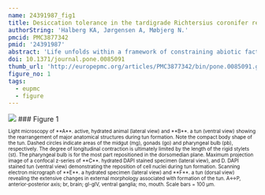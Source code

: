 ```yaml
---
name: 24391987_fig1
title: Desiccation tolerance in the tardigrade Richtersius coronifer relies on muscle mediated structural reorganization.
authorString: 'Halberg KA, Jørgensen A, Møbjerg N.'
pmcid: PMC3877342
pmid: '24391987'
abstract: 'Life unfolds within a framework of constraining abiotic factors, yet some organisms are adapted to handle large fluctuations in physical and chemical parameters. Tardigrades are microscopic ecdysozoans well known for their ability to endure hostile conditions, such as complete desiccation--a phenomenon called anhydrobiosis. During dehydration, anhydrobiotic animals undergo a series of anatomical changes. Whether this reorganization is an essential regulated event mediated by active controlled processes, or merely a passive result of the dehydration process, has not been clearly determined. Here, we investigate parameters pivotal to the formation of the so-called "tun", a state that in tardigrades and rotifers marks the entrance into anhydrobiosis. Estimation of body volume in the eutardigrade Richtersius coronifer reveals an 87 % reduction in volume from the hydrated active state to the dehydrated tun state, underlining the structural stress associated with entering anhydrobiosis. Survival experiments with pharmacological inhibitors of mitochondrial energy production and muscle contractions show that i) mitochondrial energy production is a prerequisite for surviving desiccation, ii) uncoupling the mitochondria abolishes tun formation, and iii) inhibiting the musculature impairs the ability to form viable tuns. We moreover provide a comparative analysis of the structural changes involved in tun formation, using a combination of cytochemistry, confocal laser scanning microscopy and 3D reconstructions as well as scanning electron microscopy. Our data reveal that the musculature mediates a structural reorganization vital for anhydrobiotic survival, and furthermore that maintaining structural integrity is essential for resumption of life following rehydration.'
doi: 10.1371/journal.pone.0085091
thumb_url: 'http://europepmc.org/articles/PMC3877342/bin/pone.0085091.g001.gif'
figure_no: 1
tags:
  - eupmc
  - figure
---
```

<img src='http://europepmc.org/articles/PMC3877342/bin/pone.0085091.g001.jpg' style='max-height: 300px'>
### Figure 1
<p style='font-size: 10px;'><title>Rearrangement of organs and cells during anhydrobiotic tun formation in *Richtersius coronifer*.</title> Light microscopy of **A**. active, hydrated animal (lateral view) and **B**. a tun (ventral view) showing the rearrangement of major anatomical structures during tun formation. Note the compact body shape of the tun. Dashed circles indicate areas of the midgut (mg), gonads (go) and pharyngeal bulb (pb), respectively. The degree of longitudinal contraction is ultimately limited by the length of the rigid stylets (st). The pharyngeal bulb is for the most part repositioned in the dorsomedian plane. Maximum projection image of a confocal z-series of **C**. hydrated DAPI stained specimen (lateral view), and D. DAPI stained tun (ventral view) demonstrating the reposition of cell nuclei during tun formation. Scanning electron micrograph of **E**. a hydrated specimen (lateral view) and **F**. a tun (dorsal view) revealing the extensive changes in external morphology associated with formation of the tun. A↔P, anterior-posterior axis; br, brain; gI-gIV, ventral ganglia; mo, mouth. Scale bars = 100 μm.</p>